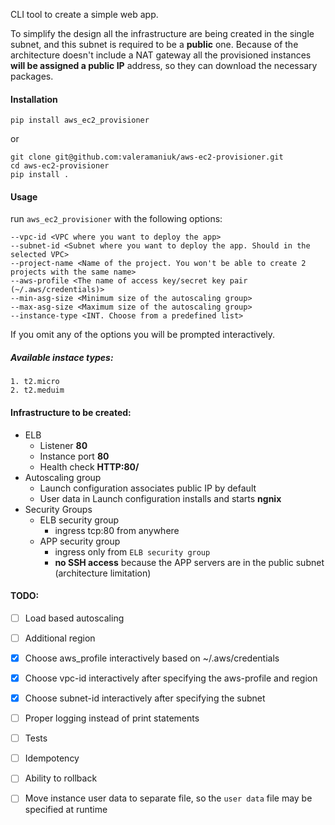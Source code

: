 
CLI tool to create a simple web app.
 
To simplify the design all the infrastructure are being created in the single
subnet, and this subnet is required to be a **public** one. Because of the architecture doesn't include a NAT gateway all the provisioned instances **will be assigned a public IP** address, so they can download the necessary packages.
#### Installation
    pip install aws_ec2_provisioner
or

    git clone git@github.com:valeramaniuk/aws-ec2-provisioner.git
    cd aws-ec2-provisioner
    pip install .

#### Usage
run `aws_ec2_provisioner` with the following options:

    --vpc-id <VPC where you want to deploy the app>
    --subnet-id <Subnet where you want to deploy the app. Should in the selected VPC>
    --project-name <Name of the project. You won't be able to create 2 projects with the same name>
    --aws-profile <The name of access key/secret key pair (~/.aws/credentials)>
    --min-asg-size <Minimum size of the autoscaling group>
    --max-asg-size <Maximum size of the autoscaling group>
    --instance-type <INT. Choose from a predefined list>

If you omit any of the options you will be prompted interactively.
##### Available instace types:
    1. t2.micro
    2. t2.meduim

#### Infrastructure to be created:
- ELB
    - Listener **80**
    - Instance port **80**
    - Health check **HTTP:80/**
- Autoscaling group
    - Launch configuration associates public IP by default
    - User data in Launch configuration installs and starts **ngnix**
- Security Groups
    - ELB security group
        - ingress tcp:80 from anywhere
    - APP security group
        - ingress only from `ELB security group`
        - **no SSH access** because the APP servers are in the public subnet (architecture limitation)
    
#### TODO:
- [ ] Load based autoscaling
- [ ] Additional region
- [x] Choose aws_profile interactively based on ~/.aws/credentials
- [x] Choose vpc-id interactively after specifying the aws-profile and region
- [x] Choose subnet-id interactively after specifying the subnet
- [ ] Proper logging instead of print statements
- [ ] Tests
- [ ] Idempotency
- [ ] Ability to rollback
- [ ] Move instance user data to separate file, so the `user data` file may be specified at runtime
 